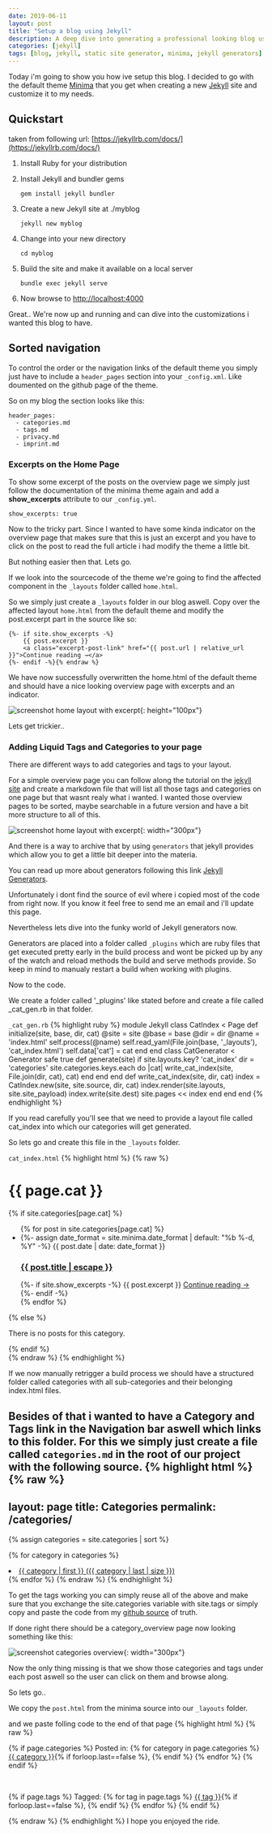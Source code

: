 ```yaml
---
date: 2019-06-11
layout: post
title: "Setup a blog using Jekyll"
description: A deep dive into generating a professional looking blog using Jekyll as a static site generator with full fledged tags and categories support.
categories: [jekyll]
tags: [blog, jekyll, static site generator, minima, jekyll generators]
---
```


Today i'm going to show you how ive setup this blog. I decided to go with the default theme [Minima](https://github.com/jekyll/minima) that you get when creating a new [Jekyll](https://jekyllrb.com/) site and customize it to my needs.

## Quickstart

taken from following url: [https://jekyllrb.com/docs/](https://jekyllrb.com/docs/)

1. Install Ruby for your distribution

2. Install Jekyll and bundler gems

   `gem install jekyll bundler`

3. Create a new Jekyll site at ./myblog

   `jekyll new myblog`

4. Change into your new directory

   `cd myblog`

5. Build the site and make it available on a local server

   `bundle exec jekyll serve`

6. Now browse to [http://localhost:4000](http://localhost:4000)

Great.. We're now up and running and can dive into the customizations i wanted this blog to have.

## Sorted navigation

To control the order or the navigation links of the default theme you simply just have to include a `header_pages` section into your `_config.xml`. Like doumented on the github page of the theme.

So on my blog the section looks like this:

```
header_pages:
  - categories.md
  - tags.md
  - privacy.md
  - imprint.md
```

### Excerpts on the Home Page

To show some excerpt of the posts on the overview page we simply just follow the documentation of the minima theme again and add a **show_excerpts** attribute to our `_config.yml`.

```
show_excerpts: true
```

Now to the tricky part. Since I wanted to have some kinda indicator on the overview page that makes sure that this is just an excerpt and you have to click on the post to read the full article i had modify the theme a little bit.

But nothing easier then that. Lets go.

If we look into the sourcecode of the theme we're going to find the affected component in the `_layouts` folder called `home.html`.

So we simply just create a `_layouts` folder in our blog aswell. Copy over the affected layout `home.html` from the default theme and modify the post.excerpt part in the source like so:

```{% raw %}
{%- if site.show_excerpts -%}
    {{ post.excerpt }}
    <a class="excerpt-post-link" href="{{ post.url | relative_url }}">Continue reading →</a>
{%- endif -%}{% endraw %}
```

We have now successfully overwritten the home.html of the default theme and should have a nice looking overview page with excerpts and an indicator.


![screenshot home layout with excerpt](/assets/img/posts/2019-06-11/excerpt.png){: height="100px"}

Lets get trickier..

### Adding Liquid Tags and Categories to your page

There are different ways to add categories and tags to your layout.

For a simple overview page you can follow along the tutorial on the [jekyll site](https://jekyllrb.com/docs/posts/) and create a markdown file that will list all those tags and categories on one page but that wasnt realy what i wanted. I wanted those overview pages to be sorted, maybe searchable in a future version and have a bit more structure to all of this.

![screenshot home layout with excerpt](/assets/img/posts/2019-06-11/categories_and_tags_tree.png){: width="300px"}

And there is a way to archive that by using `generators` that jekyll provides which allow you to get a little bit deeper into the materia.

You can read up more about generators following this link [Jekyll Generators](https://jekyllrb.com/docs/plugins/generators/).

Unfortunately i dont find the source of evil where i copied most of the code from right now. If you know it feel free to send me an email and i'll update this page.

Nevertheless lets dive into the funky world of Jekyll generators now.

Generators are placed into a folder called `_plugins` which are ruby files that get executed pretty early in the build process and wont be picked up by any of the watch and reload methods the build and serve methods provide. So keep in mind to manualy restart a build when working with plugins. 

Now to the code.

We create a folder called '_plugins' like stated before and create a file called _cat_gen.rb in that folder.

`_cat_gen.rb`
{% highlight ruby %}
module Jekyll
    class CatIndex < Page
      def initialize(site, base, dir, cat)
        @site = site
        @base = base
        @dir = dir
        @name = 'index.html'
        self.process(@name)
        self.read_yaml(File.join(base, '_layouts'), 'cat_index.html')
        self.data['cat'] = cat
     end
    end
    class CatGenerator < Generator
      safe true
      def generate(site)
        if site.layouts.key? 'cat_index'
          dir = 'categories'
          site.categories.keys.each do |cat|
            write_cat_index(site, File.join(dir, cat), cat)
          end
        end
      end
      def write_cat_index(site, dir, cat)
        index = CatIndex.new(site, site.source, dir, cat)
        index.render(site.layouts, site.site_payload)
        index.write(site.dest)
        site.pages << index
      end
    end
  end
{% endhighlight %}

If you read carefully you'll see that we need to provide a layout file called cat_index into which our categories will get generated.

So lets go and create this file in the `_layouts` folder.

  `cat_index.html`
{% highlight html %}
{% raw %}
  <div class="category">
  <!-- <a class="tag__back" href="/">&lt;-- back</a> -->
  <h1 class="post-list-heading">{{ page.cat }}</h1>
  <div>
    {% if site.categories[page.cat] %}
    <ul class="post-list">
      {% for post in site.categories[page.cat] %}
      <li>
        {%- assign date_format = site.minima.date_format | default: "%b %-d, %Y"
        -%}
        <span class="post-meta">{{ post.date | date: date_format }}</span>
        <h3>
          <a class="post-link" href="{{ post.url | relative_url }}">
            {{ post.title | escape }}
          </a>
        </h3>
        {%- if site.show_excerpts -%}
        {{ post.excerpt }}
        <a class="excerpt-post-link" href="{{ post.url | relative_url }}">
          Continue reading →
        </a>
        {%- endif -%}
      </li>
      {% endfor %}
    </ul>
    {% else %}
    <p>There is no posts for this category.</p>
    {% endif %}
  </div>
</div>
{% endraw %}
{% endhighlight %}

If we now manually retrigger a build process we should have a structured folder called categories with all sub-categories and their belonging index.html files.

Besides of that i wanted to have a Category and Tags link in the Navigation bar aswell which links to this folder.
For this we simply just create a file called `categories.md` in the root of our project with the following source.
{% highlight html %}
{% raw %}
---
layout: page
title: Categories
permalink: /categories/
---

{% assign categories = site.categories | sort %}

{% for category in categories %}

<li class="post-list" style="font-size: {{ category | last | size | times: 400 | divided_by: categories.size }}%">
<a href="/categories/{{ category | first | slugize }}/">
{{ category | first }} ({{ category | last | size }})
</a>
</li>
{% endfor %}
{% endraw %}
{% endhighlight %}

To get the tags working you can simply reuse all of the above and make sure that you exchange the site.categories variable with site.tags or simply copy and paste the code from my [github source](https://github.com/kseyhan/kseyhan.github.io) of truth.

If done right there should be a category_overview page now looking something like this:

![screenshot categories overview](/assets/img/posts/2019-06-11/categories_overview.png){: width="300px"}

Now the only thing missing is that we show those categories and tags under each post aswell so the user can click on them and browse along.

So lets go..

We copy the `post.html` from the minima source into our `_layouts` folder.

and we paste folling code to the end of that page
{% highlight html %}
{% raw %}
  <a class="u-url" href="{{ page.url | relative_url }}" hidden></a>

  {% if page.categories %}
  <span> Posted in: </span>
  {% for category in page.categories %}
  <span>
    <a href="/categories/{{ category }}">{{ category }}</a
    >{% if forloop.last==false %}, {% endif %}
  </span>
  {% endfor %} {% endif %}

  <br />

  {% if page.tags %}
  <span> Tagged: </span>
  {% for tag in page.tags %}
  <span>
    <a href="/tags/{{ tag }}">{{ tag }}</a
    >{% if forloop.last==false %}, {% endif %}
  </span>
  {% endfor %} {% endif %}
</article>      
{% endraw %}
{% endhighlight %}
I hope you enjoyed the ride.
